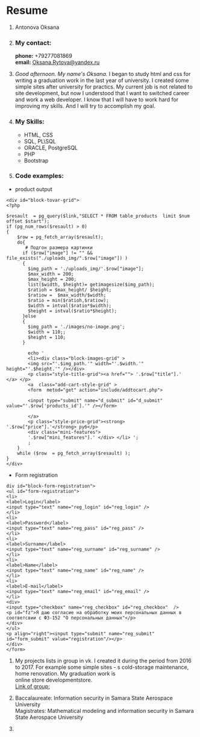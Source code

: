 # **Resume**

1. Antonova Oksana
1. ### My contact:  
    **phone:** +79277081869  
    **email:** Oksana.Rytova@yandex.ru  
1. *Good afternoon. My name's Oksana.* I began to study html and css for writing a graduation work in the last year of university. I created some simple sites after university for practics. My current job is not related to site development, but now I understood that I want to switched career and work a web developer. I know that I will have to work hard for improving my skills.
And I will try to accomplish my goal.
1. ### My Skills:
   * HTML, CSS
   * SQL, PL\SQL
   * ORACLE, PostgreSQL
   * PHP
   * Bootstrap

1. ### Code examples:  
  * product output
```
<div id="block-tovar-grid">
<?php

$resault  = pg_query($link,"SELECT * FROM table_products  limit $num offset $start");
if (pg_num_rows($resault) > 0)
{
    $row = pg_fetch_array($resault);
    do{
       # Подгон размера картинки 
      if ($row["image"] != "" && file_exists("./uploads_img/".$row["image"]) ) 
      {
        $img_path = './uploads_img/'.$row["image"];
        $max_width = 200;
        $max_height = 200;
        list($width, $height)= getimagesize($img_path);
        $ratioh = $max_height/ $height;
        $ratiow =  $max_width/$width;
        $ratio = min($ratioh,$ratiow);
        $width = intval($ratio*$width);
        $height = intval($ratio*$height);
      }else
      {
        $img_path = './images/no-image.png';
        $width = 110;;
        $height = 110;
      } 
        
        echo '
        <li><div class="block-images-grid" > 
        <img src="'.$img_path.'" width="'.$width.'" height="'.$height.'" /></div>
        <p class="style-title-grid"><a href=""> '.$row["title"].'  </a> </p>
        <a  class="add-cart-style-grid" >
        <form  metod="get" action="include/addtocart.php">
        
        <input type="submit" name="d_submit" id="d_submit" value="'.$row['products_id'].'" /></form>
        
        </a>
        <p class="style-price-grid"><strong> '.$row["price"].'</strong> руб</p>
        <div class="mini-features">
        '.$row["mini_features"].' </div> </li> ';
        ;
    }
    while ($row  = pg_fetch_array($resault) );
}
</div>
```  
  * Form registration 
```
div id="block-form-registration">
<ul id="form-registration">
<li>
<label>Login</label>
<input type="text" name="reg_login" id="reg_login" />
</li>
<li>
<label>Password</label>
<input type="text" name="reg_pass" id="reg_pass" />
</li>
<li>
<label>Surname</label>
<input type="text" name="reg_surname" id="reg_surname" />
</li>
<li>
<label>Name</label>
<input type="text" name="reg_name" id="reg_name" />
</li>
<li>
<label>E-mail</label>
<input type="text" name="reg_email" id="reg_email" />
</li>
<div>
<input type="checkbox" name="reg_checkbox" id="reg_checkbox"  />
<p id="fz">Я даю согласие на обработку моих персональных данных в соответсвии с ФЗ-152 "О персональных данных"</p>
</div>
</ul>
<p align="right"><input type="submit" name="reg_submit" id="form_submit" value="registration"/></p>
</div>
</form>
```
1. My projects  lists in group in vk. I created it during the period from 2016 to 2017.  For example some  simple sites - s cold-storage maintenance, home renovation. My graduation work is  
online store developmentstore.  
[Link of group:](https://vk.com/website_create_samara)    

1. Baccalaureate: Information security in Samara State Aerospace University  
   Magistrates: Mathematical modeling and information security in Samara State Aerospace University
   
1. 




